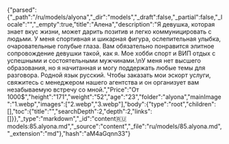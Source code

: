 {"parsed":{"_path":"/ru/models/alyona","_dir":"models","_draft":false,"_partial":false,"_locale":"","_empty":true,"title":"Алена","description":"Я девушка, которая знает вкус жизни, может дарить позитив и легко коммуницировать с людьми. У меня спортивная и шикарная фигура, ослепительная улыбка, очаровательные голубые глаза. Вам обязательно понравится элитное сопровождение девушки такой, как я.  Мое хобби спорт и ВИП отдых с успешными и состоятельными мужчинами.\nУ меня нет высшего образования, но я начитанная и могу поддержать любые темы для разговора. Родной язык русский. Чтобы заказать мои эскорт услуги, свяжитесь с менеджером нашего агентства и он организует вам незабываемую встречу со мной.","Price":"От 1000$","height":"171","weight":"52","age":"23","folder":"alyona","mainImage":"1.webp","images":["2.webp","3.webp"],"body":{"type":"root","children":[],"toc":{"title":"","searchDepth":2,"depth":2,"links":[]}},"_type":"markdown","_id":"content:ru:models:85.alyona.md","_source":"content","_file":"ru/models/85.alyona.md","_extension":"md"},"hash":"aM4aGqnn33"}
